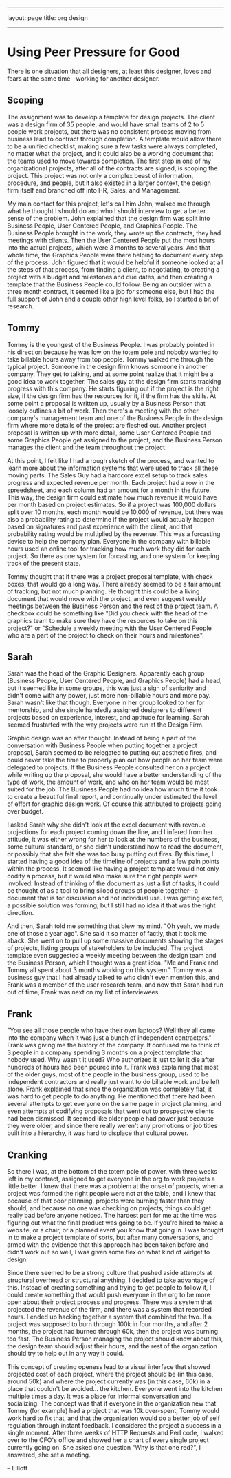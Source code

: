 ---
layout: page
title: org design
___

# Using Peer Pressure for Good

There is one situation that all designers, at least this designer, loves and fears at the same time--working for another designer.

## Scoping

The assignment was to develop a template for design projects. The client was a design firm of 35 people, and would have small teams of 2 to 5 people work projects, but there was no consistent process moving from business lead to contract through completion. A template would allow there to be a unified checklist, making sure a few tasks were always completed, no matter what the project, and it could also be a working document that the teams used to move towards completion. The first step in one of my organizational projects, after all of the contracts are signed, is scoping the project. This project was not only a complex beast of information, procedure, and people, but it also existed in a larger context, the design firm itself and branched off into HR, Sales, and Management.

My main contact for this project, let's call him John, walked me through what he thought I should do and who I should interview to get a better sense of the problem. John explained that the design firm was split into Business People, User Centered People, and Graphics People. The Business People brought in the work, they wrote up the contracts, they had meetings with clients. Then the User Centered People put the most hours into the actual projects, which were 3 months to several years. And that whole time, the Graphics People were there helping to document every step of the process. John figured that it would be helpful if someone looked at all the steps of that process, from finding a client, to negotiating, to creating a project with a budget and milestones and due dates, and then creating a template that the Business People could follow. Being an outsider with a three month contract, it seemed like a job for someone else, but I had the full support of John and a couple other high level folks, so I started a bit of research.

## Tommy

Tommy is the youngest of the Business People. I was probably pointed in his direction because he was low on the totem pole and noboby wanted to take billable hours away from top people. Tommy walked me through the typical project. Someone in the design firm knows someone in another company. They get to talking, and at some point realize that it might be a good idea to work together. The sales guy at the design firm starts tracking progress with this company. He starts figuring out if the project is the right size, if the design firm has the resources for it, if the firm has the skills. At some point a proposal is written up, usually by a Business Person that loosely outlines a bit of work. Then there's a meeting with the other company's management team and one of the Business People in the design firm where more details of the project are fleshed out. Another project proposal is written up with more detail, some User Centered People and some Graphics People get assigned to the project, and the Business Person manages the client and the team throughout the project.

At this point, I felt like I had a rough sketch of the process, and wanted to learn more about the information systems that were used to track all these moving parts. The Sales Guy had a hardcore excel setup to track sales progress and expected revenue per month. Each project had a row in the spreedsheet, and each column had an amount for a month in the future. This way, the design firm could estimate how much revenue it would have per month based on project estimates. So if a project was 100,000 dollars split over 10 months, each month would be 10,000 of revenue, but there was also a probability rating to determine if the project would actually happen based on signatures and past experience with the client, and that probability rating would be multiplied by the revenue. This was a forcasting device to help the company plan. Everyone in the company with billable hours used an online tool for tracking how much work they did for each project. So there as one system for forcasting, and one system for keeping track of the present state.

Tommy thought that if there was a project proposal template, with check boxes, that would go a long way. There already seemed to be a fair amount of tracking, but not much planning. He thought this could be a living document that would move with the project, and even suggest weekly meetings between the Business Person and the rest of the project team. A checkbox could be something like "Did you check with the head of the graphics team to make sure they have the resources to take on this project?" or "Schedule a weekly meeting with the User Centered People who are a part of the project to check on their hours and milestones".

## Sarah

Sarah was the head of the Graphic Designers. Apparently each group (Business People, User Centered People, and Graphics People) had a head, but it seemed like in some groups, this was just a sign of seniority and didn't come with any power, just more non-billable hours and more pay. Sarah wasn't like that though. Everyone in her group looked to her for mentorship, and she single handedly assigned designers to different projects based on experience, interest, and aptitude for learning. Sarah seemed frustarted with the way projects were run at the Design Firm.

Graphic design was an after thought. Instead of being a part of the conversation with Business People when putting together a project proposal, Sarah seemed to be relegated to putting out aesthetic fires, and could never take the time to properly plan out how people on her team were delegated to projects. If the Business People consulted her on a project while writing up the proposal, she would have a better understanding of the type of work, the amount of work, and who on her team would be most suited for the job. The Business People had no idea how much time it took to create a beautiful final report, and continually under estimated the level of effort for graphic design work. Of course this attributed to projects going over budget.

I asked Sarah why she didn't look at the excel document with revenue projections for each project coming down the line, and I infered from her attitude, it was either wrong for her to look at the numbers of the business, some cultural standard, or she didn't understand how to read the document, or possibly that she felt she was too busy putting out fires. By this time, I started having a good idea of the timeline of projects and a few pain points within the process. It seemed like having a project template would not only codify a process, but it would also make sure the right people were involved. Instead of thinking of the document as just a list of tasks, it could be thought of as a tool to bring siloed groups of people together--a document that is for discussion and not individual use. I was getting excited, a possible solution was forming, but I still had no idea if that was the right direction.

And then, Sarah told me something that blew my mind. "Oh yeah, we made one of those a year ago". She said it so matter of factly, that it took me aback. She went on to pull up some massive documents showing the stages of projects, listing groups of stakeholders to be included. The project template even suggested a weekly meeting between the design team and the Business Person, which I thought was a great idea. "Me and Frank and Tommy all spent about 3 months working on this system." Tommy was a business guy that I had already talked to who didn't even mention this, and Frank was a member of the user research team, and now that Sarah had run out of time, Frank was next on my list of interviewees.

## Frank

"You see all those people who have their own laptops? Well they all came into the company when it was just a bunch of independent contractors." Frank was giving me the history of the company. It confused me to think of 3 people in a company spending 3 months on a project template that nobody used. Why wasn't it used? Who authorized it just to let it die after hundreds of hours had been poured into it. Frank was explaining that most of the older guys, most of the people in the business group, used to be independent contractors and really just want to do billable work and be left alone. Frank explained that since the organization was completely flat, it was hard to get people to do anything. He mentioned that there had been several attempts to get everyone on the same page in project planning, and even attempts at codifying proposals that went out to prospective clients had been dismissed. It seemed like older people had power just because they were older, and since there really weren't any promotions or job titles built into a hierarchy, it was hard to displace that cultural power.

## Cranking

So there I was, at the bottom of the totem pole of power, with three weeks left in my contract, assigned to get everyone in the org to work projects a little better. I knew that there was a problem at the onset of projects, when a project was formed the right people were not at the table, and I knew that because of that poor planning, projects were burning faster than they should, and because no one was checking on projects, things could get really bad before anyone noticed. The hardest part for me at the time was figuring out what the final product was going to be. If you're hired to make a website, or a chair, or a planned event you know that going in. I was brought in to make a project template of sorts, but after many conversations, and armed with the evidence that this approach had been taken before and didn't work out so well, I was given some flex on what kind of widget to design.

Since there seemed to be a strong culture that pushed aside attempts at structural overhead or structural anything, I decided to take advantage of this. Instead of creating something and trying to get people to follow it, I could create something that would push everyone in the org to be more open about their project process and progress. There was a system that projected the revenue of the firm, and there was a system that recorded hours. I ended up hacking together a system that combined the two. If a project was supposed to burn through 100k in four months, and after 2 months, the project had burned through 60k, then the project was burning too fast. The Business Person managing the project should know about this, the design team should adjust their hours, and the rest of the organization should try to help out in any way it could.

This concept of creating openess lead to a visual interface that showed projected cost of each project, where the project should be (in this case, around 50k) and where the project currently was (in this case, 60k) in a place that couldn't be avoided... the kitchen. Everyone went into the kitchen multiple times a day. It was a place for informal conversation and socializing. The concept was that if everyone in the organization new that Tommy (for example) had a project that was 10k over-spent, Tommy would work hard to fix that, and that the organization would do a better job of self regulation through instant feedback. I considered the project a success in a single moment. After three weeks of HTTP Requests and Perl code, I walked over to the CFO's office and showed her a chart of every single project currently going on. She asked one question "Why is that one red?", I answered, she set a meeting.

– Elliott
